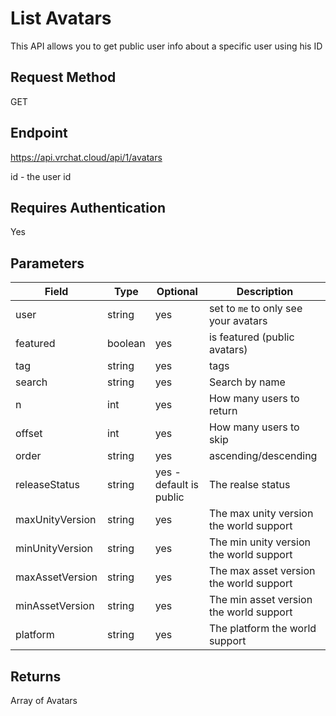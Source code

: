 # List Avatars

This API allows you to get public user info about a specific user using his ID

## Request Method 
GET

## Endpoint
https://api.vrchat.cloud/api/1/avatars

id - the user id

## Requires Authentication
Yes

## Parameters

Field | Type | Optional | Description
------|------|----------|------------
user | string | yes | set to `me` to only see your avatars
featured | boolean | yes | is featured (public avatars)
tag | string | yes | tags
search | string | yes | Search by name
n | int | yes | How many users to return
offset | int | yes | How many users to skip
order | string | yes | ascending/descending
releaseStatus | string | yes - default is public | The realse status
maxUnityVersion | string | yes | The max unity version the world support
minUnityVersion | string | yes | The min unity version the world support
maxAssetVersion | string | yes | The max asset version the world support
minAssetVersion | string | yes | The min asset version the world support
platform | string | yes | The platform the world support

## Returns 
Array of Avatars